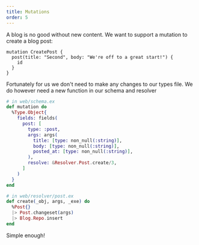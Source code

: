 ```yaml
---
title: Mutations
order: 5
---
```


A blog is no good without new content. We want to support a mutation
to create a blog post:

```
mutation CreatePost {
  post(title: "Second", body: "We're off to a great start!") {
    id
  }
}
```

Fortunately for us we don't need to make any changes to our types
file. We do however need a new function in our schema and resolver

```elixir
# in web/schema.ex
def mutation do
  %Type.Object{
    fields: fields(
      post: [
        type: :post,
        args: args(
          title: [type: non_null(:string)],
          body: [type: non_null(:string)],
          posted_at: [type: non_null(:string)],
        ),
        resolve: &Resolver.Post.create/3,
      ]
    )
  }
end
```

```elixir
# in web/resolver/post.ex
def create(_obj, args, _exe) do
  %Post{}
  |> Post.changeset(args)
  |> Blog.Repo.insert
end
```

Simple enough!
